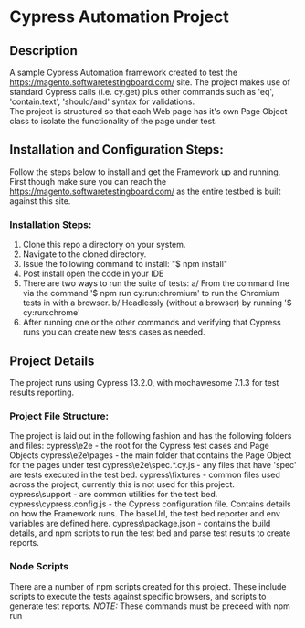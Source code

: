 # Cypress Automation Project
## Description
A sample Cypress Automation framework created to test the https://magento.softwaretestingboard.com/ site.  The project makes use of standard Cypress calls (i.e. cy.get) plus other commands such as 'eq', 'contain.text', 'should/and' syntax for validations.  
The project is structured so that each Web page has it's own Page Object class to isolate the functionality of the page under test.

## Installation and Configuration Steps:
Follow the steps below to install and get the Framework up and running.
First though make sure you can reach the https://magento.softwaretestingboard.com/ as the entire testbed is built against this site.

### Installation Steps:
1. Clone this repo a directory on your system.
2. Navigate to the cloned directory.
3. Issue the following command to install: "$ npm install"
4. Post install open the code in your IDE
5. There are two ways to run the suite of tests:
    a/ From the command line via the command '$ npm run cy:run:chromium' to run the Chromium tests in with a browser.
    b/ Headlessly (without a browser) by running '$ cy:run:chrome'
6. After running one or the other commands and verifying that Cypress runs you can create new tests cases as needed.

## Project Details
The project runs using Cypress 13.2.0, with mochawesome 7.1.3 for test results reporting.

### Project File Structure:
The project is laid out in the following fashion and has the following folders and files:
cypress\e2e - the root for the Cypress test cases and Page Objects
cypress\e2e\pages - the main folder that contains the Page Object for the pages under test
cypress\e2e\spec.*.cy.js - any files that have 'spec' are tests executed in the test bed.
cypress\fixtures - common files used across the project, currently this is not used for this project.
cypress\support - are common utilities for the test bed.  
cypress\cypress.config.js - the Cypress configuration file.  Contains details on how the Framework runs. The baseUrl, the test bed reporter and env variables are defined here.
cypress\package.json - contains the build details, and npm scripts to run the test bed and parse test results to create reports.

### Node Scripts
There are a number of npm scripts created for this project.  These include scripts to execute the tests against specific browsers, and scripts to generate test reports. 
*NOTE:* These commands must be preceed with npm run <script name> to execute correctly.

    "merge-json" - this is used to merge all tests into one json file
    "marge" - command will take the merge-json results and produce the html reports
    "post-build" - runs the merge-json, and the marge command to create the results html report
    "cy:run:chrome" - runs a headless test run against Chrome browser
    "cy:run:chromium" - runs a headed version of the test bed.

### HTML Report Output
After the post-build command is run a report called 'output.html' located under a folder called 'mochawesome-report' off the root of the project.


